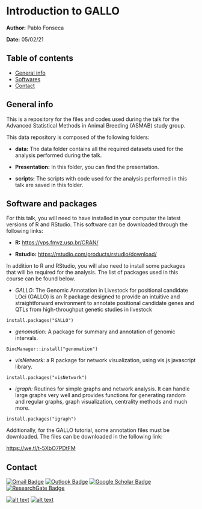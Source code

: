 # Introduction to GALLO  

**Author:** Pablo Fonseca

**Date:** 05/02/21

## Table of contents
* [General info](#general-info)
* [Softwares](#softwares-and-packages)
* [Contact](#contact)

## General info
This is a repository for the files and codes used during the talk for the Advanced Statistical Methods in Animal Breeding (ASMAB) study group. 

This data repository is composed of the following folders:

- **data:** The data folder contains all the required datasets used for the analysis performed during the talk.

- **Presentation:** In this folder, you can find the presentation.

- **scripts:** The scripts with code used for the analysis performed in this talk are saved in this folder.

## Software and packages

For this talk, you will need to have installed in your computer the latest versions of R and RStudio. This software can be downloaded through the following links:

- **R:** https://vps.fmvz.usp.br/CRAN/

- **Rstudio:** https://rstudio.com/products/rstudio/download/

In addition to R and RStudio, you will also need to install some packages that will be required for the analysis. The list of packages used in this course can be found below. 

- *GALLO:* The Genomic Annotation in Livestock for positional candidate LOci (GALLO) is an R package designed to provide an intuitive and straightforward environment to annotate positional candidate genes and QTLs from high-throughput genetic studies in livestock

```{r global_options, include = FALSE}
install.packages("GALLO")
```
- *genomation:* A package for summary and annotation of genomic intervals.

```{r global_options, include = FALSE}
BiocManager::install("genomation")
```
- *visNetwork:*  a R package for network visualization, using vis.js javascript library.
  
```{r global_options, include = FALSE}
install.packages("visNetwork")
```
- *igraph:* Routines for simple graphs and network analysis. It can handle large graphs very well and provides functions for generating random and regular graphs, graph visualization, centrality methods and much more.
  
```{r global_options, include = FALSE}
install.packages("igraph")
```

Additionally, for the GALLO tutorial, some annotation files must be downloaded. The files can be downloaded in the following link:

https://we.tl/t-5XbO7PDtFM


## Contact

[![Gmail Badge](https://img.shields.io/badge/-pablofonseca.bio@gmail.com-c14438?style=flat-square&logo=Gmail&logoColor=white&link=mailto:pablofonseca.bio@gmail.com)](mailto:pablofonseca.bio@gmail.com)
[![Outlook Badge](https://img.shields.io/badge/-pfonseca@uoguelph.ca-0078d4?style=flat-square&logo=microsoft-outlook&logoColor=white&link=mailto:pfonseca@uoguelph.ca)](mailto:pfonseca@uoguelph.ca)
[![Google Scholar Badge](https://img.shields.io/badge/Google-Scholar-lightgrey)](https://scholar.google.com/citations?user=1VUm8EIAAAAJ&hl=pt-BR)
[![ResearchGate Badge](https://img.shields.io/badge/Research-Gate-9cf)](https://www.researchgate.net/profile/Pablo_Fonseca2)

<!-- display the social media buttons in your README -->

[![alt text][1.1]][1]
[![alt text][6.1]][6]


<!-- links to social media icons -->
<!-- no need to change these -->

<!-- icons with padding -->

[1.1]: http://i.imgur.com/tXSoThF.png (twitter icon with padding)
[6.1]: http://i.imgur.com/0o48UoR.png (github icon with padding)

<!-- icons without padding -->

[1.2]: http://i.imgur.com/wWzX9uB.png (twitter icon without padding)
[6.2]: http://i.imgur.com/9I6NRUm.png (github icon without padding)


<!-- links to your social media accounts -->
<!-- update these accordingly -->

[1]: http://www.twitter.com/pablo_bio
[6]: http://www.github.com/pablobio

<!-- Please don't remove this: Grab your social icons from https://github.com/carlsednaoui/gitsocial -->
